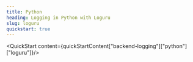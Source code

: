 ```yaml
---
title: Python
heading: Logging in Python with Loguru
slug: loguru
quickstart: true
---
```


<QuickStart content={quickStartContent["backend-logging"]["python"]["loguru"]}/>
